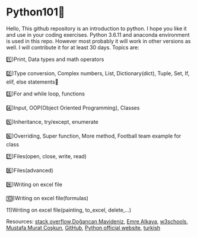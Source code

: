 # Python101🐍

Hello, This github repository is an introduction to python. I hope you like it and use in your coding exercises. Python 3.6.11 and anaconda environment is used in this repo. However most probably it will work in other versions as well. I will contribute it for at least 30 days. Topics are:

1️⃣)Print, Data types and math operators 

2️⃣)Type conversion, Complex numbers, List, Dictionary(dict), Tuple, Set, If, elif, else statements🤠

3️⃣)For and while loop, functions

4️⃣)Input, OOP(Object Oriented Programming), Classes

5️⃣)Inheritance, try/except, enumerate

6️⃣)Overriding, Super function, More method, Football team example for class

7️⃣)Files(open, close, write, read)

8️⃣)Files(advanced)

9️⃣)Writing on excel file

🔟)Writing on excel file(formulas)

11)Writing on excel file(painting, to_excel, delete,...)

Resources: [stack overflow](https://stackoverflow.com/),[Doğancan Mavideniz](https://github.com/mavideniz/Python101/blob/main/Python_Part1.ipynb), [Emre Alkaya](https://github.com/emrealkaya/python-exercises), [w3schools](https://www.w3schools.com/), [Mustafa Murat Coşkun](https://www.udemy.com/share/101W9aBUoSdl5WQno=/), [GitHub](http://github.com), [Python official website](https://www.python.org/), [turkish](https://python-istihza.yazbel.com/)
